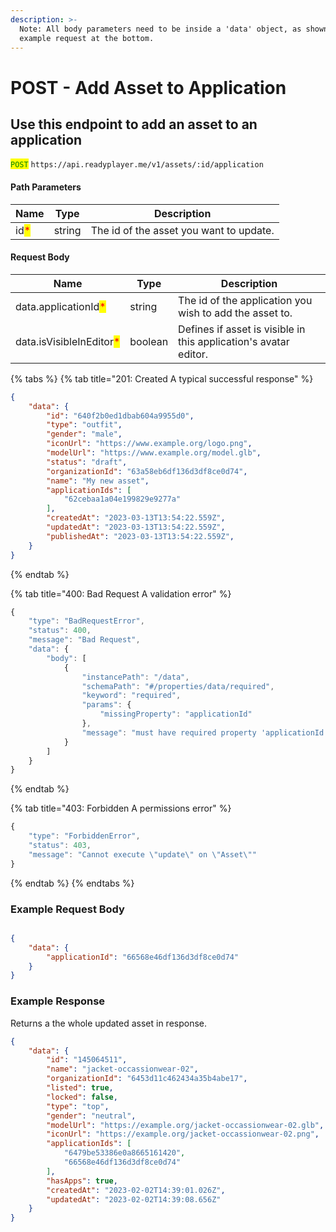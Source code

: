 ```yaml
---
description: >-
  Note: All body parameters need to be inside a 'data' object, as shown in the
  example request at the bottom.
---
```


# POST - Add Asset to Application

## Use this endpoint to add an asset to an application

<mark style="color:green;">`POST`</mark> `https://api.readyplayer.me/v1/assets/:id/application`

#### Path Parameters

| Name                                 | Type   | Description                             |
| ------------------------------------ | ------ | --------------------------------------- |
| id<mark style="color:red;">\*</mark> | string | The id of the asset you want to update. |

#### Request Body

| Name                                                     | Type    | Description                                                      |
| -------------------------------------------------------- | ------- | ---------------------------------------------------------------- |
| data.applicationId<mark style="color:red;">\*</mark>     | string  | The id of the application you wish to add the asset to.          |
| data.isVisibleInEditor<mark style="color:red;">\*</mark> | boolean | Defines if asset is visible in this application's avatar editor. |

{% tabs %}
{% tab title="201: Created A typical successful response" %}
```json
{
    "data": {
        "id": "640f2b0ed1dbab604a9955d0",
        "type": "outfit",
        "gender": "male",
        "iconUrl": "https://www.example.org/logo.png",
        "modelUrl": "https://www.example.org/model.glb",
        "status": "draft",
        "organizationId": "63a58eb6df136d3df8ce0d74",
        "name": "My new asset",
        "applicationIds": [
            "62cebaa1a04e199829e9277a"
        ],
        "createdAt": "2023-03-13T13:54:22.559Z",
        "updatedAt": "2023-03-13T13:54:22.559Z",
        "publishedAt": "2023-03-13T13:54:22.559Z",
    }
}
```
{% endtab %}

{% tab title="400: Bad Request A validation error" %}
```javascript
{
    "type": "BadRequestError",
    "status": 400,
    "message": "Bad Request",
    "data": {
        "body": [
            {
                "instancePath": "/data",
                "schemaPath": "#/properties/data/required",
                "keyword": "required",
                "params": {
                    "missingProperty": "applicationId"
                },
                "message": "must have required property 'applicationId'"
            }
        ]
    }
}
```
{% endtab %}

{% tab title="403: Forbidden A permissions error" %}
```javascript
{
    "type": "ForbiddenError",
    "status": 403,
    "message": "Cannot execute \"update\" on \"Asset\""
}
```
{% endtab %}
{% endtabs %}

### Example Request Body

```json

{
    "data": {
        "applicationId": "66568e46df136d3df8ce0d74"
    }
}
```

### Example Response

Returns a the whole updated asset in response.

```json
{
    "data": {
        "id": "145064511",
        "name": "jacket-occassionwear-02",
        "organizationId": "6453d11c462434a35b4abe17",
        "listed": true,
        "locked": false,
        "type": "top",
        "gender": "neutral",
        "modelUrl": "https://example.org/jacket-occassionwear-02.glb",
        "iconUrl": "https://example.org/jacket-occassionwear-02.png",
        "applicationIds": [
            "6479be53386e0a8665161420",
            "66568e46df136d3df8ce0d74"
        ],
        "hasApps": true,
        "createdAt": "2023-02-02T14:39:01.026Z",
        "updatedAt": "2023-02-02T14:39:08.656Z"
    }
}
```
